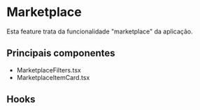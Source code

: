 # Marketplace

Esta feature trata da funcionalidade "marketplace" da aplicação.

## Principais componentes
- MarketplaceFilters.tsx
- MarketplaceItemCard.tsx

## Hooks

